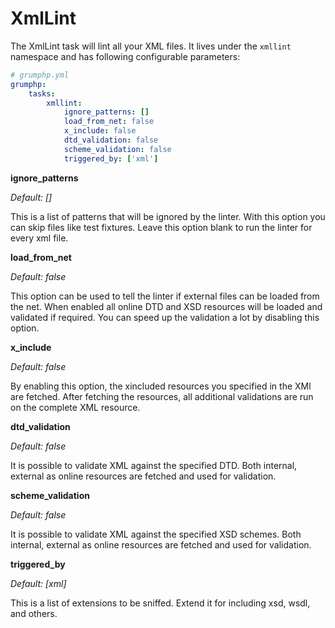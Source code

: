 # XmlLint

The XmlLint task will lint all your XML files.
It lives under the `xmllint` namespace and has following configurable parameters:

```yaml
# grumphp.yml
grumphp:
    tasks:
        xmllint:
            ignore_patterns: []
            load_from_net: false
            x_include: false
            dtd_validation: false
            scheme_validation: false
            triggered_by: ['xml']
```

**ignore_patterns**

*Default: []*

This is a list of patterns that will be ignored by the linter. 
With this option you can skip files like test fixtures. Leave this option blank to run the linter for every xml file.


**load_from_net**

*Default: false*

This option can be used to tell the linter if external files can be loaded from the net.
When enabled all online DTD and XSD resources will be loaded and validated if required.
You can speed up the validation a lot by disabling this option.

**x_include**

*Default: false*

By enabling this option, the xincluded resources you specified in the XMl are fetched. 
After fetching the resources, all additional validations are run on the complete XML resource.


**dtd_validation**

*Default: false*

It is possible to validate XML against the specified DTD. 
Both internal, external as online resources are fetched and used for validation.


**scheme_validation**

*Default: false*

It is possible to validate XML against the specified XSD schemes. 
Both internal, external as online resources are fetched and used for validation.

**triggered_by**

*Default: [xml]*

This is a list of extensions to be sniffed. Extend it for including xsd, wsdl, and others.
